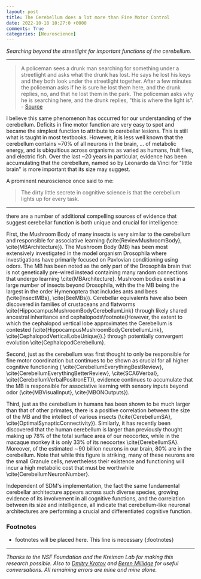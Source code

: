 ```yaml
---
layout: post
title: The Cerebellum does a lot more than Fine Motor Control
date: 2022-10-18 10:27:0 +0000
comments: True
categories: [Neuroscience]
---
```


*Searching beyond the streetlight for important functions of the cerebellum.*

---

> A policeman sees a drunk man searching for something under a streetlight and asks what the drunk has lost. He says he lost his keys and they both look under the streetlight together. After a few minutes the policeman asks if he is sure he lost them here, and the drunk replies, no, and that he lost them in the park. The policeman asks why he is searching here, and the drunk replies, "this is where the light is". - [Source](https://en.wikipedia.org/wiki/Streetlight_effect)

I believe this same phenomenon has occurred for our understanding of the cerebellum. Deficits in fine motor function are very easy to spot and became the simplest function to attribute to cerebellar lesions. This is still what is taught in most textbooks. However, it is less well known that the cerebellum contains ~70% of all neurons in the brain, ... of metabolic energy, and is ubiquitious across organisms as varied as humans, fruit flies, and electric fish. Over the last ~20 years in particular, evidence has been accumulating that the cerebellum, named so by Leonardo da Vinci for "little brain" is more important that its size may suggest.

A prominent neuroscience once said to me:
> The dirty little secrete in cognitive science is that the cerebellum lights up for every task.


---

there are a number of additional compelling sources of evidence that suggest cerebellar function is both unique and crucial for intelligence:

First, the Mushroom Body of many insects is very similar to the cerebellum and responsible for associative learning (\cite{ReviewMushroomBody}, \cite{MBArchitecture}). The Mushroom Body (MB) has been most extensively investigated in the model organism Drosophila where investigations have primarily focused on Pavlovian conditioning using odors. The MB has been noted as the only part of the Drosophila brain that is not genetically pre-wired instead containing many random connections that undergo learning \cite{MBArchitecture}. Mushroom bodies exist in a large number of insects beyond Drosophila, with the the MB being the largest in the order Hymenoptera that includes ants and bees (\cite{InsectMBs}, \cite{BeeMBs}). Cerebellar equivalents have also been discovered in families of crustaceans and flatworms \cite{HippocampusMushroomBodyCerebellumLink} through likely shared ancestral inheritance and cephalopods\footnote{However, the extent to which the cephalopod vertical lobe approximates the Cerebellum is contested (\cite{HippocampusMushroomBodyCerebellumLink}, \cite{CephalopodVerticalLobeUnique}).} through potentially convergent evolution \cite{CephalopodCerebellum}.

Second, just as the cerebellum was first thought to only be responsible for fine motor coordination but continues to be shown as crucial for all higher cognitive functioning ( \cite{CerebellumEverythingBestReview}, \cite{CerebellumEverythingBetterReview}, \cite{SCA6Verbal}, \cite{CerebellumVerbalPositronET}), evidence continues to accumulate that the MB is responsible for associative learning with sensory inputs beyond odor (\cite{MBVisualInput}, \cite{MBONOutputs}).

Third, just as the cerebellum in humans has been shown to be much larger than that of other primates, there is a positive correlation between the size of the MB and the intellect of various insects (\cite{CerebellumSA}, \cite{OptimalSynapticConnectivity}). Similarly, it has recently been discovered that the human cerebellum is larger than previously thought making up 78\% of the total surface area of our neocortex, while in the macaque monkey it is only 33\% of its neocortex \cite{CerebellumSA}. Moreover, of the estimated $\sim$90 billion neurons in our brain, 80\% are in the cerebellum. Note that while this figure is striking, many of these neurons are the small Granule cells, nevertheless their existence and functioning will incur a high metabolic cost that must be worthwhile \cite{CerebellumNeuronNumber}.   

Independent of SDM's implementation, the fact the same fundamental cerebellar architecture appears across such diverse species, growing evidence of its involvement in all cognitive functions, and the correlation between its size and intelligence, all indicate that cerebellum-like neuronal architectures are performing a crucial and differentiated cognitive function.

### Footnotes
* footnotes will be placed here. This line is necessary
{:footnotes}

[^HopfieldAutoAssoc]::The Hopfield Network is almost always autoassociative so $$P_v=P_a=X_a=X_v$$  ([citation](https://arxiv.org/abs/2111.05498), [citation](https://www.sciencedirect.com/science/article/abs/pii/0364021388900262)).

---

*Thanks to the NSF Foundation and the Kreiman Lab for making this research possible. Also to [Dmitry Krotov](https://twitter.com/DimaKrotov) and [Beren Millidge](https://twitter.com/BerenMillidge) for useful conversations. All remaining errors are mine and mine alone.*
